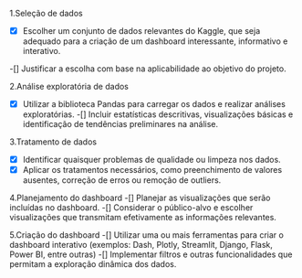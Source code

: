 1.Seleção de dados
-[x] Escolher um conjunto de dados relevantes do Kaggle, que seja adequado para a
criação de um dashboard interessante, informativo e interativo.

-[] Justificar a escolha com base na aplicabilidade ao objetivo do projeto. 

2.Análise exploratória de dados
-[x] Utilizar a biblioteca Pandas para carregar os dados e realizar análises
exploratórias.
-[] Incluir estatísticas descritivas, visualizações básicas e identificação de
tendências preliminares na análise.

3.Tratamento de dados
-[x] Identificar quaisquer problemas de qualidade ou limpeza nos dados.
-[x] Aplicar os tratamentos necessários, como preenchimento de valores ausentes,
correção de erros ou remoção de outliers.

4.Planejamento do dashboard
-[] Planejar as visualizações que serão incluídas no dashboard.
-[] Considerar o público-alvo e escolher visualizações que transmitam
efetivamente as informações relevantes.

5.Criação do dashboard
-[] Utilizar uma ou mais ferramentas para criar o dashboard interativo (exemplos:
Dash, Plotly, Streamlit, Django, Flask, Power BI, entre outras)
-[] Implementar filtros e outras funcionalidades que permitam a exploração
dinâmica dos dados.